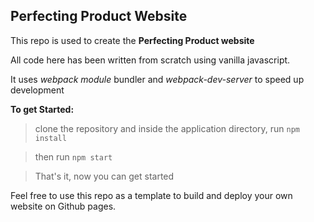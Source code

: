## Perfecting Product Website

This repo is used to create the **Perfecting Product website**

All code here has been written from scratch using vanilla javascript.

It uses _webpack module_ bundler and _webpack-dev-server_ to speed up development

**To get Started:**

> clone the repository and inside the application directory, run `npm install`

> then run `npm start`

> That's it, now you can get started

Feel free to use this repo as a template to build and deploy your own website on Github pages.
